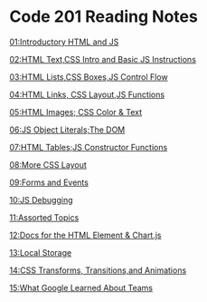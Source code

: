 # Code 201 Reading Notes


[01:Introductory HTML and JS](https://marikoalvarado.github.io/intro-htmljs/)

[02:HTML Text,CSS Intro and Basic JS Instructions]()

[03:HTML Lists,CSS Boxes,JS Control Flow]()

[04:HTML Links, CSS Layout,JS Functions]()

[05:HTML Images; CSS Color & Text]()

[06:JS Object Literals;The DOM]()

[07:HTML Tables;JS Constructor Functions]()

[08:More CSS Layout]()

[09:Forms and Events]()

[10:JS Debugging]()

[11:Assorted Topics]()

[12:Docs for the HTML <canvas> Element & Chart.js]()
  
[13:Local Storage]()

[14:CSS Transforms, Transitions,and Animations]()

[15:What Google Learned About Teams]()
